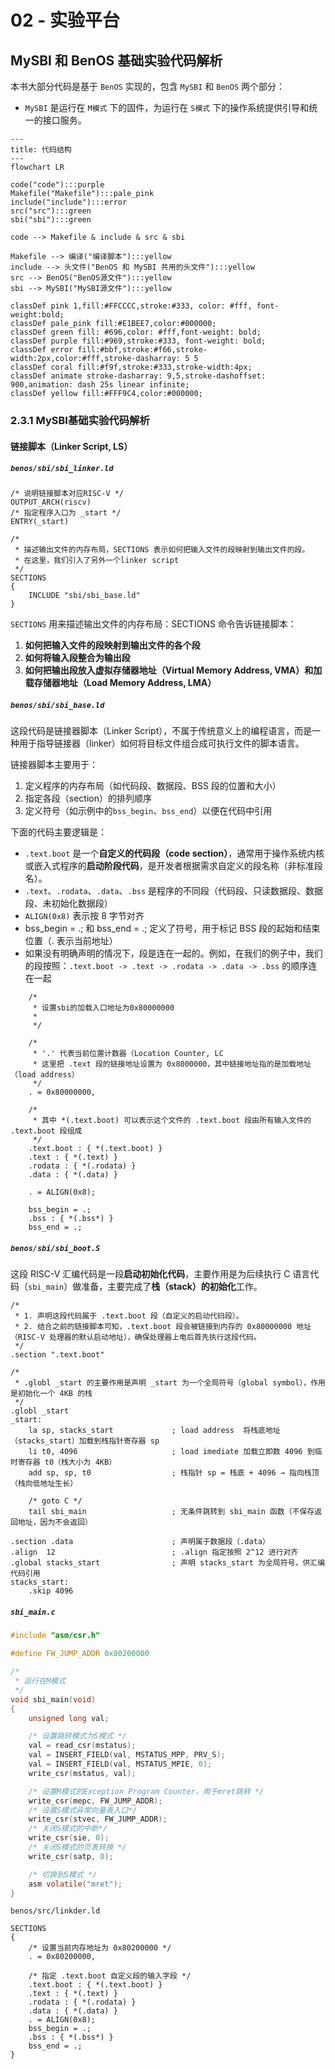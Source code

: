 # 02 - 实验平台

## MySBI 和 BenOS 基础实验代码解析

本书大部分代码是基于 `BenOS` 实现的，包含 `MySBI` 和 `BenOS` 两个部分：

-  `MySBI` 是运行在 `M模式` 下的固件，为运行在 `S模式` 下的操作系统提供引导和统一的接口服务。

```mermaid
---
title: 代码结构
---
flowchart LR

code("code"):::purple
Makefile("Makefile"):::pale_pink
include("include"):::error
src("src"):::green
sbi("sbi"):::green

code --> Makefile & include & src & sbi

Makefile --> 编译("编译脚本"):::yellow
include --> 头文件("BenOS 和 MySBI 共用的头文件"):::yellow
src --> BenOS("BenOS源文件"):::yellow
sbi --> MySBI("MySBI源文件"):::yellow

classDef pink 1,fill:#FFCCCC,stroke:#333, color: #fff, font-weight:bold;
classDef pale_pink fill:#E1BEE7,color:#000000;
classDef green fill: #696,color: #fff,font-weight: bold;
classDef purple fill:#969,stroke:#333, font-weight: bold;
classDef error fill:#bbf,stroke:#f66,stroke-width:2px,color:#fff,stroke-dasharray: 5 5
classDef coral fill:#f9f,stroke:#333,stroke-width:4px;
classDef animate stroke-dasharray: 9,5,stroke-dashoffset: 900,animation: dash 25s linear infinite;
classDef yellow fill:#FFF9C4,color:#000000;
```

### 2.3.1 MySBI基础实验代码解析

#### 链接脚本（Linker Script, LS）

##### `benos/sbi/sbi_linker.ld`

```less
/* 说明链接脚本对应RISC-V */
OUTPUT_ARCH(riscv)
/* 指定程序入口为 _start */
ENTRY(_start)

/*
 * 描述输出文件的内存布局，SECTIONS 表示如何把输入文件的段映射到输出文件的段。
 * 在这里，我们引入了另外一个linker script
 */
SECTIONS
{
	INCLUDE "sbi/sbi_base.ld"
}
```

`SECTIONS` 用来描述输出文件的内存布局：SECTIONS 命令告诉链接脚本：

1. **如何把输入文件的段映射到输出文件的各个段**
2. **如何将输入段整合为输出段**
3. **如何把输出段放入虚拟存储器地址（Virtual Memory Address, VMA）和加载存储器地址（Load Memory Address, LMA）**

##### `benos/sbi/sbi_base.ld`

这段代码是链接器脚本（Linker Script），不属于传统意义上的编程语言，而是一种用于指导链接器（linker）如何将目标文件组合成可执行文件的脚本语言。

链接器脚本主要用于：

1. 定义程序的内存布局（如代码段、数据段、BSS 段的位置和大小）
2. 指定各段（section）的排列顺序
3. 定义符号（如示例中的`bss_begin`、`bss_end`）以便在代码中引用

下面的代码主要逻辑是：

- `.text.boot` 是一个**自定义的代码段（code section）**，通常用于操作系统内核或嵌入式程序的**启动阶段代码**，是开发者根据需求自定义的段名称（非标准段名）。
- `.text`、`.rodata`、`.data`、`.bss` 是程序的不同段（代码段、只读数据段、数据段、未初始化数据段）
- `ALIGN(0x8)` 表示按 8 字节对齐
- bss_begin = .; 和 bss_end = .; 定义了符号，用于标记 BSS 段的起始和结束位置（. 表示当前地址）
- 如果没有明确声明的情况下，段是连在一起的。例如，在我们的例子中，我们的段按照：`.text.boot -> .text -> .rodata -> .data -> .bss` 的顺序连在一起

```less
    /*
     * 设置sbi的加载入口地址为0x80000000
     *
     */

    /*
     * '.' 代表当前位置计数器（Location Counter, LC
     * 这里把 .text 段的链接地址设置为 0x8000000，其中链接地址指的是加载地址（load address）
     */
	. = 0x80000000,

    /*
     * 其中 *(.text.boot) 可以表示这个文件的 .text.boot 段由所有输入文件的 .text.boot 段组成
     */
	.text.boot : { *(.text.boot) }
	.text : { *(.text) }
	.rodata : { *(.rodata) }
	.data : { *(.data) }

	. = ALIGN(0x8);

	bss_begin = .;
	.bss : { *(.bss*) } 
	bss_end = .;
```

##### `benos/sbi/sbi_boot.S`

这段 RISC-V 汇编代码是一段**启动初始化代码**，主要作用是为后续执行 C 语言代码（`sbi_main`）做准备，主要完成了**栈（stack）的初始化**工作。

```assembly
/*
 * 1. 声明这段代码属于 .text.boot 段（自定义的启动代码段）。
 * 2. 结合之前的链接脚本可知，.text.boot 段会被链接到内存的 0x80000000 地址（RISC-V 处理器的默认启动地址），确保处理器上电后首先执行这段代码。
 */
.section ".text.boot"

/*
 * .globl _start 的主要作用是声明 _start 为一个全局符号（global symbol），作用是初始化一个 4KB 的栈
 */
.globl _start
_start:
	la sp, stacks_start             ; load address  将栈底地址（stacks_start）加载到栈指针寄存器 sp
	li t0, 4096                     ; load imediate 加载立即数 4096 到临时寄存器 t0（栈大小为 4KB）
	add sp, sp, t0                  ; 栈指针 sp = 栈底 + 4096 → 指向栈顶（栈向低地址生长）

	/* goto C */
	tail sbi_main                   ; 无条件跳转到 sbi_main 函数（不保存返回地址，因为不会返回）

.section .data                      ; 声明属于数据段（.data）
.align  12                          ; .align 指定按照 2^12 进行对齐
.global stacks_start                ; 声明 stacks_start 为全局符号，供汇编代码引用
stacks_start:
	.skip 4096
```

##### `sbi_main.c`

```c
#include "asm/csr.h"

#define FW_JUMP_ADDR 0x80200000

/*
 * 运行在M模式
 */
void sbi_main(void)
{
	unsigned long val;

	/* 设置跳转模式为S模式 */
	val = read_csr(mstatus);
	val = INSERT_FIELD(val, MSTATUS_MPP, PRV_S);
	val = INSERT_FIELD(val, MSTATUS_MPIE, 0);
	write_csr(mstatus, val);

	/* 设置M模式的Exception Program Counter，用于mret跳转 */
	write_csr(mepc, FW_JUMP_ADDR);
	/* 设置S模式异常向量表入口*/
	write_csr(stvec, FW_JUMP_ADDR);
	/* 关闭S模式的中断*/
	write_csr(sie, 0);
	/* 关闭S模式的页表转换 */
	write_csr(satp, 0);

	/* 切换到S模式 */
	asm volatile("mret");
}

```

`benos/src/linkder.ld`

```assembly
SECTIONS
{
    /* 设置当前内存地址为 0x80200000 */
	. = 0x80200000,

    /* 指定 .text.boot 自定义段的输入字段 */
	.text.boot : { *(.text.boot) }
	.text : { *(.text) }
	.rodata : { *(.rodata) }
	.data : { *(.data) }
	. = ALIGN(0x8);
	bss_begin = .;
	.bss : { *(.bss*) } 
	bss_end = .;
}
```

